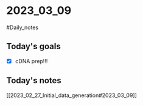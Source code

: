 # 2023_03_09 
#Daily_notes
## Today's goals
- [x] cDNA prep!!!

## Today's notes

[[2023_02_27_Initial_data_generation#2023_03_09]]